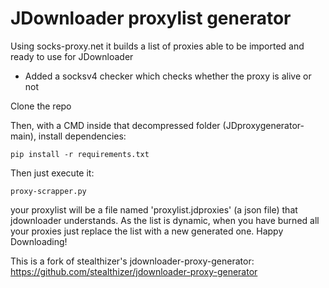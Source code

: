 # JDownloader proxylist generator

Using socks-proxy.net it builds a list of proxies able to be imported and ready to use for JDownloader

- Added a socksv4 checker which checks whether the proxy is alive or not

Clone the repo

Then, with a CMD inside that decompressed folder (JDproxygenerator-main), install dependencies:
```
pip install -r requirements.txt
```

Then just execute it:

```
proxy-scrapper.py
```

your proxylist will be a file named 'proxylist.jdproxies' (a json file) that jdownloader understands.
As the list is dynamic, when you have burned all your proxies just replace the list with a new generated one. 
Happy Downloading!

This is a fork of stealthizer's jdownloader-proxy-generator: https://github.com/stealthizer/jdownloader-proxy-generator
